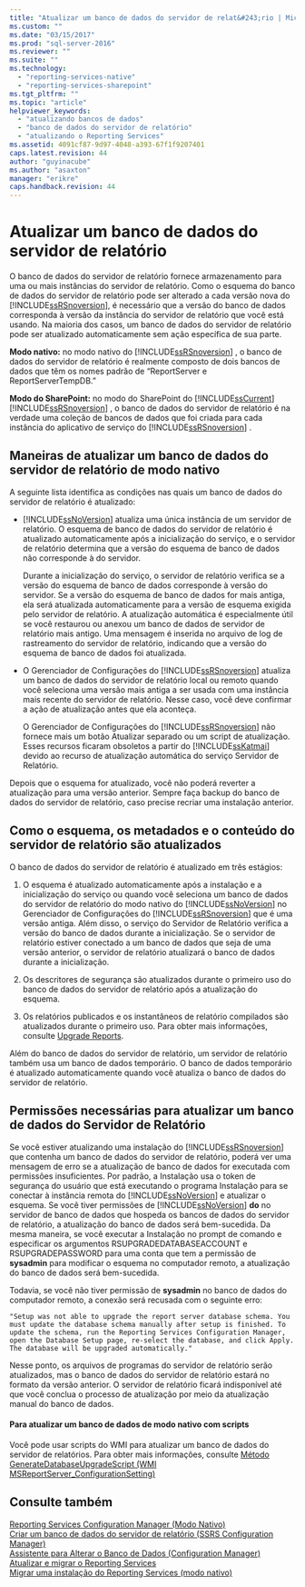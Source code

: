 ```yaml
---
title: "Atualizar um banco de dados do servidor de relat&#243;rio | Microsoft Docs"
ms.custom: ""
ms.date: "03/15/2017"
ms.prod: "sql-server-2016"
ms.reviewer: ""
ms.suite: ""
ms.technology: 
  - "reporting-services-native"
  - "reporting-services-sharepoint"
ms.tgt_pltfrm: ""
ms.topic: "article"
helpviewer_keywords: 
  - "atualizando bancos de dados"
  - "banco de dados do servidor de relatório"
  - "atualizando o Reporting Services"
ms.assetid: 4091cf87-9d97-4048-a393-67f1f9207401
caps.latest.revision: 44
author: "guyinacube"
ms.author: "asaxton"
manager: "erikre"
caps.handback.revision: 44
---
```

# Atualizar um banco de dados do servidor de relat&#243;rio
  O banco de dados do servidor de relatório fornece armazenamento para uma ou mais instâncias do servidor de relatório. Como o esquema do banco de dados do servidor de relatório pode ser alterado a cada versão nova do [!INCLUDE[ssRSnoversion](../../includes/ssrsnoversion-md.md)], é necessário que a versão do banco de dados corresponda à versão da instância do servidor de relatório que você está usando. Na maioria dos casos, um banco de dados do servidor de relatório pode ser atualizado automaticamente sem ação específica de sua parte.  
  
 **Modo nativo:** no modo nativo do [!INCLUDE[ssRSnoversion](../../includes/ssrsnoversion-md.md)] , o banco de dados do servidor de relatório é realmente composto de dois bancos de dados que têm os nomes padrão de “ReportServer e ReportServerTempDB.”  
  
 **Modo do SharePoint:** no modo do SharePoint do [!INCLUDE[ssCurrent](../../includes/sscurrent-md.md)][!INCLUDE[ssRSnoversion](../../includes/ssrsnoversion-md.md)] , o banco de dados do servidor de relatório é na verdade uma coleção de bancos de dados que foi criada para cada instância do aplicativo de serviço do [!INCLUDE[ssRSnoversion](../../includes/ssrsnoversion-md.md)] .  
  
## Maneiras de atualizar um banco de dados do servidor de relatório de modo nativo  
 A seguinte lista identifica as condições nas quais um banco de dados do servidor de relatório é atualizado:  
  
-   [!INCLUDE[ssNoVersion](../../includes/ssnoversion-md.md)] atualiza uma única instância de um servidor de relatório. O esquema de banco de dados do servidor de relatório é atualizado automaticamente após a inicialização do serviço, e o servidor de relatório determina que a versão do esquema de banco de dados não corresponde à do servidor.  
  
     Durante a inicialização do serviço, o servidor de relatório verifica se a versão do esquema de banco de dados corresponde à versão do servidor. Se a versão do esquema de banco de dados for mais antiga, ela será atualizada automaticamente para a versão de esquema exigida pelo servidor de relatório. A atualização automática é especialmente útil se você restaurou ou anexou um banco de dados de servidor de relatório mais antigo. Uma mensagem é inserida no arquivo de log de rastreamento do servidor de relatório, indicando que a versão do esquema de banco de dados foi atualizada.  
  
-   O Gerenciador de Configurações do [!INCLUDE[ssRSnoversion](../../includes/ssrsnoversion-md.md)] atualiza um banco de dados do servidor de relatório local ou remoto quando você seleciona uma versão mais antiga a ser usada com uma instância mais recente do servidor de relatório. Nesse caso, você deve confirmar a ação de atualização antes que ela aconteça.  
  
     O Gerenciador de Configurações do [!INCLUDE[ssRSnoversion](../../includes/ssrsnoversion-md.md)] não fornece mais um botão Atualizar separado ou um script de atualização. Esses recursos ficaram obsoletos a partir do [!INCLUDE[ssKatmai](../../includes/sskatmai-md.md)] devido ao recurso de atualização automática do serviço Servidor de Relatório.  
  
 Depois que o esquema for atualizado, você não poderá reverter a atualização para uma versão anterior. Sempre faça backup do banco de dados do servidor de relatório, caso precise recriar uma instalação anterior.  
  
## Como o esquema, os metadados e o conteúdo do servidor de relatório são atualizados  
 O banco de dados do servidor de relatório é atualizado em três estágios:  
  
1.  O esquema é atualizado automaticamente após a instalação e a inicialização do serviço ou quando você seleciona um banco de dados do servidor de relatório do modo nativo do [!INCLUDE[ssNoVersion](../../includes/ssnoversion-md.md)] no Gerenciador de Configurações do [!INCLUDE[ssRSnoversion](../../includes/ssrsnoversion-md.md)] que é uma versão antiga. Além disso, o serviço do Servidor de Relatório verifica a versão do banco de dados durante a inicialização. Se o servidor de relatório estiver conectado a um banco de dados que seja de uma versão anterior, o servidor de relatório atualizará o banco de dados durante a inicialização.  
  
2.  Os descritores de segurança são atualizados durante o primeiro uso do banco de dados do servidor de relatório após a atualização do esquema.  
  
3.  Os relatórios publicados e os instantâneos de relatório compilados são atualizados durante o primeiro uso. Para obter mais informações, consulte [Upgrade Reports](../../reporting-services/install-windows/upgrade-reports.md).  
  
 Além do banco de dados do servidor de relatório, um servidor de relatório também usa um banco de dados temporário. O banco de dados temporário é atualizado automaticamente quando você atualiza o banco de dados do servidor de relatório.  
  
## Permissões necessárias para atualizar um banco de dados do Servidor de Relatório  
 Se você estiver atualizando uma instalação do [!INCLUDE[ssRSnoversion](../../includes/ssrsnoversion-md.md)] que contenha um banco de dados do servidor de relatório, poderá ver uma mensagem de erro se a atualização de banco de dados for executada com permissões insuficientes. Por padrão, a Instalação usa o token de segurança do usuário que está executando o programa Instalação para se conectar à instância remota do [!INCLUDE[ssNoVersion](../../includes/ssnoversion-md.md)] e atualizar o esquema. Se você tiver permissões de [!INCLUDE[ssNoVersion](../../includes/ssnoversion-md.md)] **do** no servidor de banco de dados que hospeda os bancos de dados do servidor de relatório, a atualização do banco de dados será bem-sucedida. Da mesma maneira, se você executar a Instalação no prompt de comando e especificar os argumentos RSUPGRADEDATABASEACCOUNT e RSUPGRADEPASSWORD para uma conta que tem a permissão de **sysadmin** para modificar o esquema no computador remoto, a atualização do banco de dados será bem-sucedida.  
  
 Todavia, se você não tiver permissão de **sysadmin** no banco de dados do computador remoto, a conexão será recusada com o seguinte erro:  
  
 `"Setup was not able to upgrade the report server database schema. You must update the database schema manually after setup is finished. To update the schema, run the Reporting Services Configuration Manager, open the Database Setup page, re-select the database, and click Apply. The database will be upgraded automatically."`  
  
 Nesse ponto, os arquivos de programas do servidor de relatório serão atualizados, mas o banco de dados do servidor de relatório estará no formato da versão anterior. O servidor de relatório ficará indisponível até que você conclua o processo de atualização por meio da atualização manual do banco de dados.  
  
#### Para atualizar um banco de dados de modo nativo com scripts  
 Você pode usar scripts do WMI para atualizar um banco de dados do servidor de relatórios. Para obter mais informações, consulte [Método GenerateDatabaseUpgradeScript &#40;WMI MSReportServer_ConfigurationSetting&#41;](../../reporting-services/wmi-provider-library-reference/generatedatabaseupgradescript-method-wmi-msreportserver-configurationsetting.md)  
  
## Consulte também  
 [Reporting Services Configuration Manager &#40;Modo Nativo&#41;](../../reporting-services/install-windows/reporting-services-configuration-manager-native-mode.md)   
 [Criar um banco de dados do servidor de relatório &#40;SSRS Configuration Manager&#41;](../../reporting-services/install-windows/create-a-report-server-database-ssrs-configuration-manager.md)   
 [Assistente para Alterar o Banco de Dados &#40;Configuration Manager&#41;](../Topic/Change%20Database%20Wizard%20\(Configuration%20Manager\).md)   
 [Atualizar e migrar o Reporting Services](../../reporting-services/install-windows/upgrade-and-migrate-reporting-services.md)   
 [Migrar uma instalação do Reporting Services &#40;modo nativo&#41;](../../reporting-services/install-windows/migrate-a-reporting-services-installation-native-mode.md)  
  
  